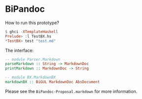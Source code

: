 BiPandoc
==========

How to run this prototype?

```haskell
$ ghci -XTemplateHaskell
Prelude> :l TestBX.hs
*TestBX> test "test.md"
```

The interface:

```haskell
-- module Parser.Markdown
parseMarkdown :: String -> MarkdownDoc
printMarkdown :: MarkdownDoc -> String

-- module BX.MarkdownBX
markdownBX :: BiGUL MarkdownDoc AbsDocument
```

Please see the `BiPandoc-Proposal.markdown` for more information.
